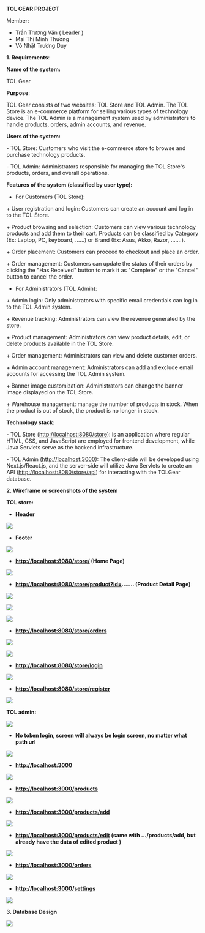 **TOL GEAR PROJECT**

Member:

- Trần Trương Văn ( Leader )
- Mai Thị Minh Thương
- Võ Nhật Trường Duy

**1. Requirements**:

**Name of the system:**

TOL Gear

**Purpose**:

TOL Gear consists of two websites: TOL Store and TOL Admin. The TOL Store is an e-commerce platform for selling various types of technology device. The TOL Admin is a management system used by administrators to handle products, orders, admin accounts, and revenue.

**Users of the system:**

\- TOL Store: Customers who visit the e-commerce store to browse and purchase technology products.

\- TOL Admin: Administrators responsible for managing the TOL Store's products, orders, and overall operations.

**Features of the system (classified by user type):**

- For Customers (TOL Store):

\+ User registration and login: Customers can create an account and log in to the TOL Store.

\+ Product browsing and selection: Customers can view various technology products and add them to their cart. Products can be classified by Category (Ex: Laptop, PC, keyboard, ......) or Brand (Ex: Asus, Akko, Razor, .......).

\+ Order placement: Customers can proceed to checkout and place an order.

\+ Order management: Customers can update the status of their orders by clicking the "Has Received" button to mark it as "Complete" or the "Cancel" button to cancel the order.

- For Administrators (TOL Admin):

\+ Admin login: Only administrators with specific email credentials can log in to the TOL Admin system.

\+ Revenue tracking: Administrators can view the revenue generated by the store.

\+ Product management: Administrators can view product details, edit, or delete products available in the TOL Store.

\+ Order management: Administrators can view and delete customer orders.

\+ Admin account management: Administrators can add and exclude email accounts for accessing the TOL Admin system.

\+ Banner image customization: Administrators can change the banner image displayed on the TOL Store.

\+ Warehouse management: manage the number of products in stock. When the product is out of stock, the product is no longer in stock.

**Technology stack:**

\- TOL Store (<http://localhost:8080/store>): is an application where regular HTML, CSS, and JavaScript are employed for frontend development, while Java Servlets serve as the backend infrastructure.

\- TOL Admin (<http://localhost:3000>): The client-side will be developed using Next.js/React.js, and the server-side will utilize Java Servlets to create an API (<http://localhost:8080/store/api>) for interacting with the TOLGear database.

**2. Wireframe or screenshots of the system**

**TOL store:**

- **Header**

![](./wireframe/header.jpg)

- **Footer**

![](./wireframe/footer.jpg)

- **<http://localhost:8080/store/> (Home Page)**

![](./wireframe/home.psd)

- **<http://localhost:8080/store/product?id=>....... (Product Detail Page)**

![](./wireframe/Aspose.Words.1421c8ff-42c0-4d8a-abb8-a6b5f341b335.006.png)

![](./wireframe/Aspose.Words.1421c8ff-42c0-4d8a-abb8-a6b5f341b335.007.png)

![](./wireframe/Aspose.Words.1421c8ff-42c0-4d8a-abb8-a6b5f341b335.008.png)

- **<http://localhost:8080/store/orders>**

![](./wireframe/Aspose.Words.1421c8ff-42c0-4d8a-abb8-a6b5f341b335.009.png)

![](./wireframe/Aspose.Words.1421c8ff-42c0-4d8a-abb8-a6b5f341b335.010.png)

- **<http://localhost:8080/store/login>**

![](./wireframe/Aspose.Words.1421c8ff-42c0-4d8a-abb8-a6b5f341b335.011.png)

- **<http://localhost:8080/store/register>**

![](./wireframe/Aspose.Words.1421c8ff-42c0-4d8a-abb8-a6b5f341b335.012.png)

**TOL admin:**

![](./wireframe/Aspose.Words.1421c8ff-42c0-4d8a-abb8-a6b5f341b335.013.png)

- **No token login, screen will always be login screen, no matter what path url**

![](./wireframe/Aspose.Words.1421c8ff-42c0-4d8a-abb8-a6b5f341b335.014.png)

- **<http://localhost:3000>**

![](./wireframe/Aspose.Words.1421c8ff-42c0-4d8a-abb8-a6b5f341b335.015.jpeg)

- **<http://localhost:3000/products>**

![](./wireframe/Aspose.Words.1421c8ff-42c0-4d8a-abb8-a6b5f341b335.016.png)

- **<http://localhost:3000/products/add>**

![](./wireframe/Aspose.Words.1421c8ff-42c0-4d8a-abb8-a6b5f341b335.017.jpeg)

- **<http://localhost:3000/products/edit> (same with …/products/add, but already have the data of edited product )**

![](./wireframe/Aspose.Words.1421c8ff-42c0-4d8a-abb8-a6b5f341b335.018.png)

- **<http://localhost:3000/orders>**

![](./wireframe/Aspose.Words.1421c8ff-42c0-4d8a-abb8-a6b5f341b335.019.jpeg)

- **<http://localhost:3000/settings>**

![](./wireframe/Aspose.Words.1421c8ff-42c0-4d8a-abb8-a6b5f341b335.020.jpeg)

**3. Database Design**

![](./wireframe/dbTOLGear.jpg)
